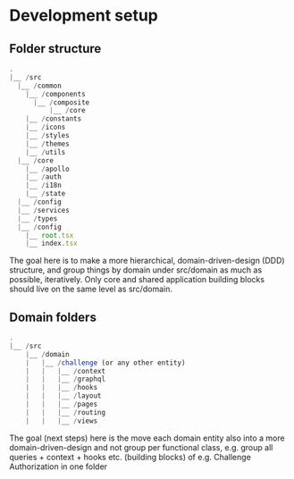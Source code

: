 # Development setup

## Folder structure

```javascript
.
|__ /src
  |__ /common
    |__ /components
      |__ /composite
          |__ /core
    |__ /constants
    |__ /icons
    |__ /styles
    |__ /themes
    |__ /utils
  |__ /core
    |__ /apollo
    |__ /auth
    |__ /i18n
    |__ /state
  |__ /config
  |__ /services
  |__ /types
  |__ /config
    |__ root.tsx
    |__ index.tsx
```

The goal here is to make a more hierarchical, domain-driven-design (DDD) structure, and group things by domain under src/domain as much as possible, iteratively. Only core and shared application building blocks should live on the same level as src/domain.

## Domain folders


```javascript
.
|__ /src
    |__ /domain
    |   |__ /challenge (or any other entity)
    |   |   |__ /context
    |   |   |__ /graphql
    |   |   |__ /hooks
    |   |   |__ /layout
    |   |   |__ /pages
    |   |   |__ /routing
    |   |   |__ /views
```

The goal (next steps) here is the move each domain entity also into a more domain-driven-design and not group per functional class, e.g. group all queries + context + hooks etc. (building blocks) of e.g. Challenge Authorization in one folder
